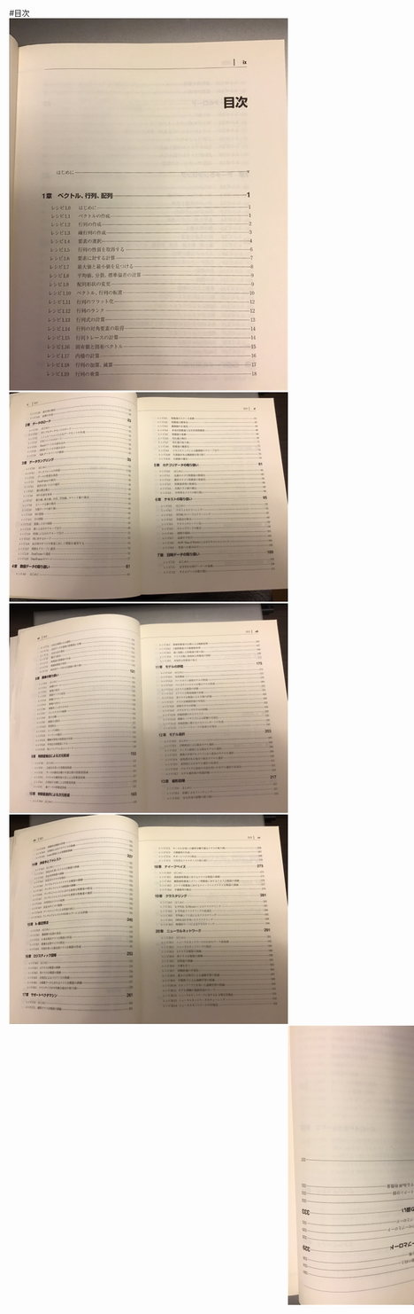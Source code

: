 #目次
![1p](https://github.com/kmtk49/machine-learning-with-python-cookbook/blob/master/iCloud%20Photos/IMG_0121.JPEG)
![2p](https://github.com/kmtk49/machine-learning-with-python-cookbook/blob/master/iCloud%20Photos/IMG_0122.JPEG)
![3p](https://github.com/kmtk49/machine-learning-with-python-cookbook/blob/master/iCloud%20Photos/IMG_0123.JPEG)
![4p](https://github.com/kmtk49/machine-learning-with-python-cookbook/blob/master/iCloud%20Photos/IMG_0124.JPEG)
<img src="https://github.com/kmtk49/machine-learning-with-python-cookbook/blob/master/iCloud%20Photos/IMG_0125.JPEG" style="transform: rotate(-90deg);transform-origin:right top;">

